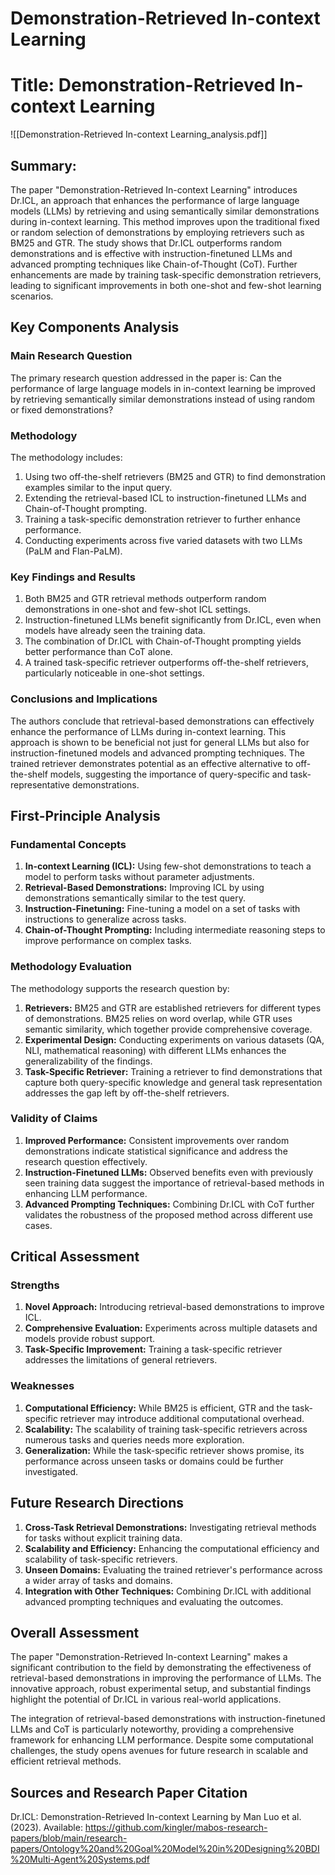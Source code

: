 # Demonstration-Retrieved In-context Learning

# Title: Demonstration-Retrieved In-context Learning
![[Demonstration-Retrieved In-context Learning_analysis.pdf]]

## Summary:
The paper "Demonstration-Retrieved In-context Learning" introduces Dr.ICL, an approach that enhances the performance of large language models (LLMs) by retrieving and using semantically similar demonstrations during in-context learning. This method improves upon the traditional fixed or random selection of demonstrations by employing retrievers such as BM25 and GTR. The study shows that Dr.ICL outperforms random demonstrations and is effective with instruction-finetuned LLMs and advanced prompting techniques like Chain-of-Thought (CoT). Further enhancements are made by training task-specific demonstration retrievers, leading to significant improvements in both one-shot and few-shot learning scenarios.

## Key Components Analysis

### Main Research Question
The primary research question addressed in the paper is: Can the performance of large language models in in-context learning be improved by retrieving semantically similar demonstrations instead of using random or fixed demonstrations?

### Methodology
The methodology includes:
1. Using two off-the-shelf retrievers (BM25 and GTR) to find demonstration examples similar to the input query.
2. Extending the retrieval-based ICL to instruction-finetuned LLMs and Chain-of-Thought prompting.
3. Training a task-specific demonstration retriever to further enhance performance.
4. Conducting experiments across five varied datasets with two LLMs (PaLM and Flan-PaLM).

### Key Findings and Results
1. Both BM25 and GTR retrieval methods outperform random demonstrations in one-shot and few-shot ICL settings.
2. Instruction-finetuned LLMs benefit significantly from Dr.ICL, even when models have already seen the training data.
3. The combination of Dr.ICL with Chain-of-Thought prompting yields better performance than CoT alone.
4. A trained task-specific retriever outperforms off-the-shelf retrievers, particularly noticeable in one-shot settings.

### Conclusions and Implications
The authors conclude that retrieval-based demonstrations can effectively enhance the performance of LLMs during in-context learning. This approach is shown to be beneficial not just for general LLMs but also for instruction-finetuned models and advanced prompting techniques. The trained retriever demonstrates potential as an effective alternative to off-the-shelf models, suggesting the importance of query-specific and task-representative demonstrations.

## First-Principle Analysis

### Fundamental Concepts
1. **In-context Learning (ICL):** Using few-shot demonstrations to teach a model to perform tasks without parameter adjustments.
2. **Retrieval-Based Demonstrations:** Improving ICL by using demonstrations semantically similar to the test query.
3. **Instruction-Finetuning:** Fine-tuning a model on a set of tasks with instructions to generalize across tasks.
4. **Chain-of-Thought Prompting:** Including intermediate reasoning steps to improve performance on complex tasks.

### Methodology Evaluation

The methodology supports the research question by:
1. **Retrievers:** BM25 and GTR are established retrievers for different types of demonstrations. BM25 relies on word overlap, while GTR uses semantic similarity, which together provide comprehensive coverage.
2. **Experimental Design:** Conducting experiments on various datasets (QA, NLI, mathematical reasoning) with different LLMs enhances the generalizability of the findings.
3. **Task-Specific Retriever:** Training a retriever to find demonstrations that capture both query-specific knowledge and general task representation addresses the gap left by off-the-shelf retrievers.

### Validity of Claims
1. **Improved Performance:** Consistent improvements over random demonstrations indicate statistical significance and address the research question effectively.
2. **Instruction-Finetuned LLMs:** Observed benefits even with previously seen training data suggest the importance of retrieval-based methods in enhancing LLM performance.
3. **Advanced Prompting Techniques:** Combining Dr.ICL with CoT further validates the robustness of the proposed method across different use cases.

## Critical Assessment

### Strengths
1. **Novel Approach:** Introducing retrieval-based demonstrations to improve ICL.
2. **Comprehensive Evaluation:** Experiments across multiple datasets and models provide robust support.
3. **Task-Specific Improvement:** Training a task-specific retriever addresses the limitations of general retrievers.

### Weaknesses
1. **Computational Efficiency:** While BM25 is efficient, GTR and the task-specific retriever may introduce additional computational overhead.
2. **Scalability:** The scalability of training task-specific retrievers across numerous tasks and queries needs more exploration.
3. **Generalization:** While the task-specific retriever shows promise, its performance across unseen tasks or domains could be further investigated.

## Future Research Directions

1. **Cross-Task Retrieval Demonstrations:** Investigating retrieval methods for tasks without explicit training data.
2. **Scalability and Efficiency:** Enhancing the computational efficiency and scalability of task-specific retrievers.
3. **Unseen Domains:** Evaluating the trained retriever's performance across a wider array of tasks and domains.
4. **Integration with Other Techniques:** Combining Dr.ICL with additional advanced prompting techniques and evaluating the outcomes.

## Overall Assessment

The paper "Demonstration-Retrieved In-context Learning" makes a significant contribution to the field by demonstrating the effectiveness of retrieval-based demonstrations in improving the performance of LLMs. The innovative approach, robust experimental setup, and substantial findings highlight the potential of Dr.ICL in various real-world applications.

The integration of retrieval-based demonstrations with instruction-finetuned LLMs and CoT is particularly noteworthy, providing a comprehensive framework for enhancing LLM performance. Despite some computational challenges, the study opens avenues for future research in scalable and efficient retrieval methods.

## Sources and Research Paper Citation
Dr.ICL: Demonstration-Retrieved In-context Learning by Man Luo et al. (2023). 
Available: https://github.com/kingler/mabos-research-papers/blob/main/research-papers/Ontology%20and%20Goal%20Model%20in%20Designing%20BDI%20Multi-Agent%20Systems.pdf